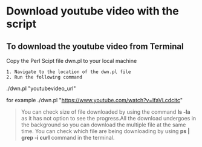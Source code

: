 # Download youtube video with the script

## To download the youtube video from Terminal

Copy the Perl Scipt file dwn.pl to your local machine


	1. Navigate to the location of the dwn.pl file
	2. Run the following command

./dwn.pl "youtubevideo_url"

for example ./dwn.pl "https://www.youtube.com/watch?v=IfaVLcdcitc"

> You can check size of file downloaded by using the command **ls -la** as it has not option to see the progress.All the download undergoes in the background so you can download the multiple file at the same time. You can check which file are being downloading by using **ps | grep -i curl** command in the terminal.


